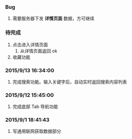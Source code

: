 ### Bug
1. 需要服务器下发 **详情页面** 数据，方可继续



### 待完成
1. 点击进入详情页面
    1. 从详情页面返回 ok
2. 收藏功能

### 2015/9/13 16:34:00
1. 完成搜索功能。输入关键字后，自动实时返回搜索内容列表

### 2015/9/12 15:45:00
1. 完成底部 Tab 导航功能

### 2015/9/1 18:41:43
1. 写通用联网获取数据部分
